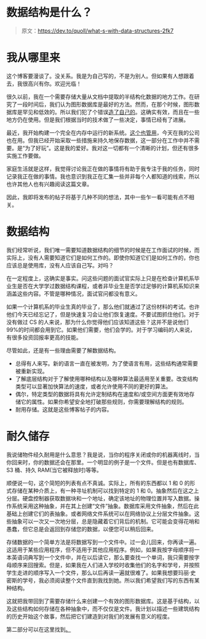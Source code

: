 # 数据结构是什么？

> 原文：<https://dev.to/quoll/what-s-with-data-structures-2fk7>

# 我从哪里来

这个博客要漫谈了。没关系。我是为自己写的，不是为别人。但如果有人想跟着去，我很高兴有你。欢迎光临！

很久以前，我在一个需要存储大量从文档中提取的半结构化数据的地方工作。在研究了一段时间后，我们认为图形数据库是最好的方法。然而，在那个时候，图形数据库是罕见和低效的。所以我们犯了个错误[造了自己的](http://mulgara.org/)。这确实有效，而且在一些地方仍在使用。但是我们根据当时的技术做了一些决定，事情已经有了进展。

最近，我开始构建一个完全在内存中运行的新系统。[这个也管用](https://github.com/threatgrid/asami)，今天在我的公司也在用。但我已经开始采取一些措施来持久地保存数据，这一部分在工作中并不需要。是“为了好玩”。这是我的爱好。我对这一切都有一个清晰的计划，但还有很多实施工作要做。

家庭生活就是这样，我觉得讨论我正在做的事情将有助于我专注于我的任务，同时记录我正在做的事情。我也意识到我正在汇集一些并非每个人都知道的线索，所以也许其他人也有兴趣阅读这篇文章。

因此，我即将发布的帖子将基于几种不同的想法，其中一些乍一看可能有点不相关。

# 数据结构

我们经常听说，我们唯一需要知道数据结构的细节的时候是在工作面试的时候，而实际上，没有人需要知道它们是如何工作的。即使你知道它们是如何工作的，你也应该总是使用库，没有人应该自己写。对吗？

在一定程度上，这确实是事实。问这些问题的面试官实际上只是在检查计算机系毕业生是否在大学学过数据结构课程，或者非毕业生是否学过足够的计算机系知识来涵盖这些内容。不管是哪种情况，面试官问都没有意义。

如果一个计算机系的毕业生真的毕业了，那么他们就通过了这份材料的考试。也许他们今天已经忘记了，但是快速复习会让他们恢复速度。不要试图抓住他们。对于没有做过 CS 的人来说，那为什么你觉得他们应该知道这些？这并不是说他们 99%的时间都会用到它。如果他们需要，他们会学的。对于学习编码的人来说，有很多投资回报率更高的技能。

尽管如此，还是有一些理由需要了解数据结构。

*   总得有人来写。新的语言一直在被发明，为了使语言有用，这些结构通常需要被重新实现。
*   了解底层结构对于了解使用哪种结构以及哪种算法最适用至关重要。改变结构类型可以显著加快算法的速度，或者允许使用不同的更好的算法。
*   偶尔，特定类型的数据将具有允许定制结构在速度和/或空间方面更有效地存储它的属性。如果你希望安全地打破那些规则，你需要理解结构的规则。
*   耐用存储。这就是这些博客帖子的内容。

# 耐久储存

我说储物件经久耐用是什么意思？我是说，当你的程序关闭或你的机器离线时，当你回来时，你的数据还会在那里。一个明显的例子是一个文件。但是也有数据库、S3 桶、持久 RAM(当它被释放时)等等。

顺便说一句，这个简短的列表有点不真诚。实际上，所有的东西都以 1 和 0 的形式存储在某种介质上，有一种寻址机制可以找到特定的 1 和 0。抽象然后在这之上分层。硬盘控制器获取数据块和一个地址，确定该地址的物理位置并写入数据。操作系统采用这种抽象，并在其上创建“文件”抽象。数据库采用文件抽象，然后在此基础上创建它们的表抽象。或者网络文件系统可以在网络协议上分层文件抽象。这些抽象可以一次又一次地分层，总是隐藏着它们背后的机制。它可能会变得花哨和愚蠢，但它总是会返回到存储您的数据，以便您可以稍后回来。

存储数据的一个简单方法是将数据写到一个文件中。过一会儿回来，你再读一遍。这适用于某些应用程序，但不适用于其他应用程序。例如，如果我按字母顺序将一本英语词典写到一个文件中，并在以后读它，那么要查找一个单词，我只需要按字母顺序来回搜索。但是，如果我在人们进入学校时收集他们的名字和学号，并按照学生走进的顺序写入一个文件，那么以后再读一遍就很难了。如果我想要玛丽·史密斯的学号，我必须阅读整个文件直到我找到她。所以我们希望我们写的东西有某种结构。

这就把我带回到了需要存储什么来创建一个有效的图形数据库。这是基于结构，以及这些结构如何存储在各种抽象中，而不仅仅是文件。我计划以描述一些建筑结构的历史开始这个故事，然后把它们建造到对我们的发展有意义的程度。

第二部分可以在这里找到[。](https://dev.to/quoll/a-simple-structure-2cmh)